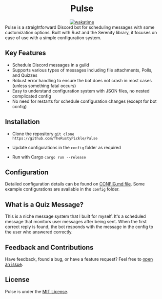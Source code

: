 <div align="center"><h1>Pulse</h1></div>
<div align="center">
<a href="https://wakatime.com/badge/github/TheRustyPickle/Pulse"><img src="https://wakatime.com/badge/github/TheRustyPickle/Pulse.svg" alt="wakatime"></a>
</div>
Pulse is a straightforward Discord bot for scheduling messages with some customization options. Built with Rust and the Serenity library, it focuses on ease of use with a simple configuration system.

## Key Features

* Schedule Discord messages in a guild
* Supports various types of messages including file attachments, Polls, and Quizzes
* Robust error handling to ensure the bot does not crash in most cases (unless something fatal occurs)
* Easy to understand configuration system with JSON files, no nested complicated config
* No need for restarts for schedule configuration changes (except for bot config)

## Installation

* Clone the repository
`
git clone https://github.com/TheRustyPickle/Pulse
`
* Update configurations in the `config` folder as required

* Run with Cargo
`
cargo run --release
`

## Configuration

Detailed configuration details can be found on [CONFIG.md file](CONFIG.md). Some example configurations are available in the `config` folder.

## What is a Quiz Message?

This is a niche message system that I built for myself. It's a scheduled message that monitors user messages after being sent. When the first correct reply is found, the bot responds with the message in the config to the user who answered correctly.

## Feedback and Contributions

Have feedback, found a bug, or have a feature request? Feel free to [open an issue](https://github.com/TheRustyPickle/Pulse/issues/new).

## License

Pulse is under the [MIT License](LICENSE).
